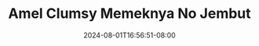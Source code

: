 --- 
title: "Amel Clumsy Memeknya No Jembut"
description: "streaming   Amel Clumsy Memeknya No Jembut yandek    "
date: 2024-08-01T16:56:51-08:00
file_code: "zmx5w6euvcjr"
draft: false
cover: "ss8i7bxhtl6gtvln.jpg"
tags: ["Amel", "Clumsy", "Memeknya", "Jembut", "bokep-indo", "bokep-viral", "bokep-ig"]
length: 251
fld_id: "1482658"
foldername: "Amel clumsy"
categories: ["Amel clumsy"]
views: 0
---